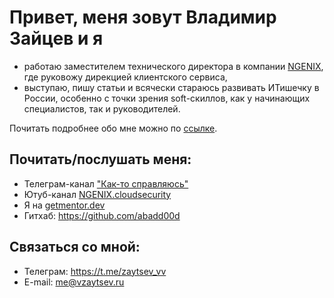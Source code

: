 # Привет, меня зовут Владимир Зайцев и я

- работаю заместителем технического директора в компании [NGENIX](https://ngenix.net), где руковожу дирекцией клиентского сервиса,
- выступаю, пишу статьи и всячески стараюсь развивать ИТишечку в России, особенно с точки зрения  soft-скиллов, как у начинающих специалистов, так и руководителей.

Почитать подробнее обо мне можно по [ссылке](https://github.com/abadd00d/web-for-juniors?tab=readme-ov-file#%D0%BE%D0%B1-%D0%B0%D0%B2%D1%82%D0%BE%D1%80%D0%B5).

## Почитать/послушать меня:
- Телеграм-канал ["Как-то справляюсь"](https://t.me/smhowimanage)
- Ютуб-канал [NGENIX.cloudsecurity](https://www.youtube.com/channel/UCl4q90yLzaGOPlUngOa_4Vg)
- Я на [getmentor.dev](https://getmentor.dev/mentor/vladimir-zaycev-4235)
- Гитхаб: https://github.com/abadd00d

## Связаться со мной:
- Телеграм: https://t.me/zaytsev_vv
- E-mail: me@vzaytsev.ru
